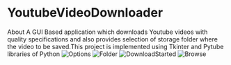 # YoutubeVideoDownloader
About A GUI Based application which downloads Youtube videos with quality specifications and also provides selection of storage folder where the video to be saved.This project is implemented using Tkinter and Pytube libraries of Python
![Options](https://github.com/sushmita201/YoutubeVideoDownloader/assets/134537826/d401fc47-bc94-4666-9fdb-fa3b15fc4021)
![Folder](https://github.com/sushmita201/YoutubeVideoDownloader/assets/134537826/7dfe9bb0-fc83-40ae-954d-001ba935af26)
![DownloadStarted](https://github.com/sushmita201/YoutubeVideoDownloader/assets/134537826/534779b3-b4f6-41d0-b0da-fc4df9ef8131)
![Browse](https://github.com/sushmita201/YoutubeVideoDownloader/assets/134537826/4f49ea7e-3b50-4592-a9c7-8a04b00269b5)
